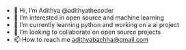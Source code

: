 - 👋 Hi, I’m Adithya @adithyathecoder
- 👀 I’m interested in open source and machine learning
- 🌱 I’m currently learning python and working on a ai project
- 💞️ I’m looking to collaborate on open source projects
- 📫 How to reach me adithyabachha@gmail.com

<!---
adithyathecoder/adithyathecoder is a ✨ special ✨ repository because its `README.md` (this file) appears on your GitHub profile.
You can click the Preview link to take a look at your changes.
--->
